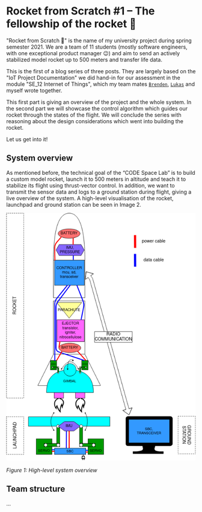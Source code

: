 # Rocket from Scratch #1 – The fellowship of the rocket 🚀

"Rocket from Scratch 🚀" is the name of my university project during spring semester 2021. We are a team of 11 students (mostly software engineers, with one exceptional product manager 😉) and aim to send an actively stabilized model rocket up to 500 meters and transfer life data.

This is the first of a blog series of three posts. They are largely based on the "IoT Project Documentation" we did hand-in for our assessment in the module "SE_12 Internet of Things", which my team mates [`Brenden`], [`Lukas`] and myself wrote together.

[`Brenden`]: https://github.com/BMG93 
[`Lukas`]: https://github.com/m-lukas

This first part is giving an overview of the project and the whole system. In the second part we will showcase the control algorithm which guides our rocket through the states of the flight. We will conclude the series with reasoning about the design considerations which went into building the rocket. 

Let us get into it!

## System overview

As mentioned before, the technical goal of the “CODE Space Lab” is to build a custom model rocket, launch it to 500 meters in altitude and teach it to stabilize its flight using thrust-vector control. In addition, we want to transmit the sensor data and logs to a ground station during flight, giving a live overview of the system. A high-level visualisation of the rocket, launchpad and ground station can be seen in Image 2.

![high-level system overview](../blog/img/rocket-high-lvl-overview.png)

_Figure 1: High-level system overview_

## Team structure
...
